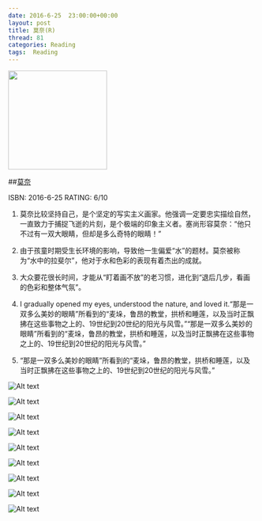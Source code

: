 ```yaml
---
date: 2016-6-25	 23:00:00+00:00
layout: post
title: 莫奈(R)
thread: 81
categories: Reading
tags:  Reading
---
```


<img src="/images/莫奈/Cover.JPG" width="200" />

##[莫奈](https://images-cn.ssl-images-amazon.com/images/I/91ilPnuZTRL.jpg)

ISBN: 2016-6-25 RATING: 6/10

1. 莫奈比较坚持自己，是个坚定的写实主义画家。他强调一定要忠实描绘自然，一直致力于捕捉飞逝的片刻，是个极端的印象主义者。塞尚形容莫奈：“他只不过有一双大眼睛，但却是多么奇特的眼睛！”

2. 由于孩童时期受生长环境的影响，导致他一生偏爱“水”的题材。莫奈被称为“水中的拉斐尔”，他对于水和色彩的表现有着杰出的成就。

3. 大众要花很长时间，才能从“盯着画不放”的老习惯，进化到“退后几步，看画的色彩和整体气氛”。 

4. I gradually opened my eyes, understood the nature, and loved it.“那是一双多么美妙的眼睛”所看到的“麦垛，鲁昂的教堂，拱桥和睡莲，以及当时正飘拂在这些事物之上的、19世纪到20世纪的阳光与风雪。”“那是一双多么美妙的眼睛”所看到的“麦垛，鲁昂的教堂，拱桥和睡莲，以及当时正飘拂在这些事物之上的、19世纪到20世纪的阳光与风雪。”

5. “那是一双多么美妙的眼睛”所看到的“麦垛，鲁昂的教堂，拱桥和睡莲，以及当时正飘拂在这些事物之上的、19世纪到20世纪的阳光与风雪。”

![Alt text](/images/莫奈/印象-日出.jpg)

![Alt text](/images/莫奈/吉维尼的干草堆.jpg)

![Alt text](/images/莫奈/撑伞的女人.jpg)

![Alt text](/images/莫奈/撑伞的女人2.png)

![Alt text](/images/莫奈/日式拱桥.jpg)

![Alt text](/images/莫奈/浮世绘.jpg)

![Alt text](/images/莫奈/睡莲.jpg)

![Alt text](/images/莫奈/睡莲2.jpg)

![Alt text](/images/莫奈/睡莲3.jpg)

